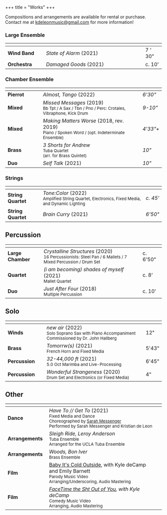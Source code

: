 +++
title = "Works"
+++


Compositions and arrangements are available for rental or purchase. <br>
Contact me at [kdeleonmusic@gmail.com](mailto:kdeleonmusic@gmail.com) for more information!
### Large Ensemble

| <img width=120/> | <img width=400/>        | <img width=50/> |
| ---------------- | ----------------------- | --------------- |
| **Wind Band**    | _State of Alarm_ (2021) | 7 ' 30"         |
| **Orchestra**    | _Damaged Goods_  (2021) | c. 10'          |

### Chamber Ensemble

| <img width=120/> | <img width=400/>                                                                                            | <img width=50/> |
| ---------------- | ----------------------------------------------------------------------------------------------------------- | --------------- |
| **Pierrot**      | _Almost, Tango_ (2022)                                                                                      | *6'30"*         |
| **Mixed**        | _Missed Messages_ (2019)<br><sub>Bb Tpt / A Sax / Tbn / Pno / Perc: Crotales, Vibraphone, Kick Drum</sub>   | *9-10"*         |
| **Mixed**        | _Making Matters Worse_  (2018, rev. 2019)<br><sub>Piano / Spoken Word / (opt. Indeterminate Ensemble)</sub> | *4'33"+*        |
| **Brass**        | _3 Shorts for Andrew_<br><sub>Tuba Quartet<br>(arr. for Brass Quintet)</sub>                                | *10"*           |
| **Duo**          | _Self Talk_  (2021)<br>                                                                                     | *10"*           |

### Strings

| <img width=120/>   | <img width=400/>                                                                                                                                      |          |
| ------------------ | ----------------------------------------------------------------------------------------------------------------------------------------------------- | -------- |
| **String Quartet** | *Tone:Color* (2022)                                           <br><sub>Amplified String Quartet, Electronics, Fixed Media, and Dynamic Lighting</sub> | *c. 45'* |
| **String Quartet** | *Brain Curry* (2021)                                                                                                                                  | *6'50"*  |
## Percussion
| <img width=120/>  | <img width=400/>                                                                                                                                  |          |
| ----------------- | ------------------------------------------------------------------------------------------------------------------------------------------------- | -------- |
| **Large Chamber** | *Crystalline Structures* (2020)                          <br><sub>16 Percussionists: Steel Pan / 6 Mallets / 7 Mixed Percussion / Drum Set </sub> | c. 6'50" |
| **Quartet**       | *(i am becoming) shades of myself*  (2021)<br><sub>Mallet Quartet</sub>                                                                           | c. 8'    |
| **Duo**           | *Just After Four* (2018)                                        <br><sub>Multiple Percussion</sub>                                                | c. 10'   |
## Solo
| <img width=120/>   | <img width=400/>                                                                                                                                                     |       |
| ------------------ | -------------------------------------------------------------------------------------------------------------------------------------------------------------------- | ----- |
| **Winds**          | *new air* (2022)                                                       <br><sub>Solo Soprano Sax with Piano Accompaniment<br>Commissioned by Dr. John Hallberg</sub> | 12"   |
| **Brass**          | *Tomorrw(s)*  (2021)                                              <br><sub>French Horn and Fixed Media</sub>                                                         | 5'43" |
| **Percussion**     | *32-44,000 ft* (2021)                                            <br><sub>5.0 Oct Marimba and Live-Processing</sub>                                                  | 6'45" |
| **Percussion**<br> | *Wonderful Strangeness* (2020)                           <br><sub>Drum Set and Electronics (or Fixed Media)</sub>                                                    | 4"    |
## Other

| <img width=120/> | <img width=400/>                                                                                                                                                                                                                  |     |
| ---------------- | --------------------------------------------------------------------------------------------------------------------------------------------------------------------------------------------------------------------------------- | --- |
| **Dance**        | *Have To // Get To* (2021)                                      <br><sub>Fixed Media and Dance<br>Choreographed by [Sarah Messenger](https://www.sarahmessenger.com/) <br>Performed by Sarah Messenger and Kristian de Leon</sub> |     |
| **Arrangements** | *Sleigh Ride, Leroy Anderson*<br><sub>Tuba Ensemble   <br>Arranged for the UCLA Tuba Ensemble</sub>                                                                                                                               |     |
| **Arrangements** | *Woods, Bon Iver*<br><sub>Brass Ensemble</sub>                                                                                                                                                                                    |     |
| **Film**<br>     | [Baby It's Cold Outside](https://www.youtube.com/watch?v=9csweWktG84), with Kyle deCamp and Emily Barnett<br><sub>Parody Music Video  <br>Arranging/Underscoring, Audio Mastering</sub><br>                                       |     |
| **Film**         | *[FaceTime the Sht Out of You](https://www.youtube.com/watch?v=GVOg6lGmoW0), with Kyle deCamp* <br><sub>Comedy Music Video<br>Arranging, Audio Mastering</sub>                                                                    |     |
